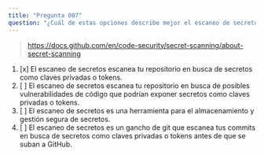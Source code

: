```yaml
---
title: "Pregunta 007"
question: "¿Cuál de estas opciones describe mejor el escaneo de secretos?"
---
```


> https://docs.github.com/en/code-security/secret-scanning/about-secret-scanning
1. [x] El escaneo de secretos escanea tu repositorio en busca de secretos como claves privadas o tokens.
1. [ ] El escaneo de secretos escanea tu repositorio en busca de posibles vulnerabilidades de código que podrían exponer secretos como claves privadas o tokens.
1. [ ] El escaneo de secretos es una herramienta para el almacenamiento y gestión segura de secretos.
1. [ ] El escaneo de secretos es un gancho de git que escanea tus commits en busca de secretos como claves privadas o tokens antes de que se suban a GitHub.
